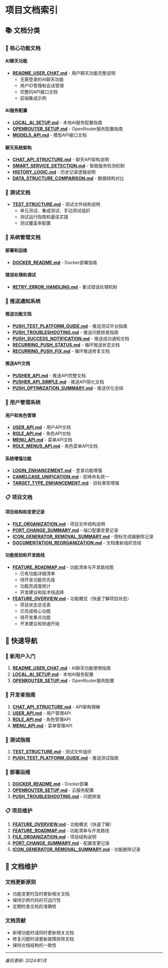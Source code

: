 # 项目文档索引

## 📚 文档分类

### 🚀 核心功能文档

#### AI聊天功能
- **[README_USER_CHAT.md](./README_USER_CHAT.md)** - 用户聊天功能完整说明
  - 无需登录的AI聊天功能
  - 用户ID管理和会话管理
  - 完整的API接口文档
  - 前端集成示例

#### AI服务配置
- **[LOCAL_AI_SETUP.md](./LOCAL_AI_SETUP.md)** - 本地AI服务配置指南
- **[OPENROUTER_SETUP.md](./OPENROUTER_SETUP.md)** - OpenRouter服务配置指南
- **[MODELS_API.md](./MODELS_API.md)** - 模型API接口文档

#### 聊天系统架构
- **[CHAT_API_STRUCTURE.md](./CHAT_API_STRUCTURE.md)** - 聊天API架构说明
- **[SMART_SERVICE_DETECTION.md](./SMART_SERVICE_DETECTION.md)** - 智能服务检测机制
- **[HISTORY_LOGIC.md](./HISTORY_LOGIC.md)** - 历史记录逻辑说明
- **[DATA_STRUCTURE_COMPARISON.md](./DATA_STRUCTURE_COMPARISON.md)** - 数据结构对比

### 🧪 测试文档
- **[TEST_STRUCTURE.md](./TEST_STRUCTURE.md)** - 测试文件结构说明
  - 单元测试、集成测试、手动测试组织
  - 测试运行指南和最佳实践
  - 测试覆盖率配置

### 🔧 系统管理文档

#### 部署和运维
- **[DOCKER_README.md](./DOCKER_README.md)** - Docker部署指南

#### 错误处理和调试
- **[RETRY_ERROR_HANDLING.md](./RETRY_ERROR_HANDLING.md)** - 重试错误处理机制

### 📱 推送通知系统

#### 推送功能文档
- **[PUSH_TEST_PLATFORM_GUIDE.md](./PUSH_TEST_PLATFORM_GUIDE.md)** - 推送测试平台指南
- **[PUSH_TROUBLESHOOTING.md](./PUSH_TROUBLESHOOTING.md)** - 推送问题排查指南
- **[PUSH_SUCCESS_NOTIFICATION.md](./PUSH_SUCCESS_NOTIFICATION.md)** - 推送成功通知文档
- **[RECURRING_PUSH_STATUS.md](./RECURRING_PUSH_STATUS.md)** - 循环推送状态文档
- **[RECURRING_PUSH_FIX.md](./RECURRING_PUSH_FIX.md)** - 循环推送修复文档

#### 推送API文档
- **[PUSHER_API.md](./PUSHER_API.md)** - 推送API完整文档
- **[PUSHER_API_SIMPLE.md](./PUSHER_API_SIMPLE.md)** - 推送API简化文档
- **[PUSH_OPTIMIZATION_SUMMARY.md](./PUSH_OPTIMIZATION_SUMMARY.md)** - 推送优化总结

### 👥 用户管理系统

#### 用户和角色管理
- **[USER_API.md](./USER_API.md)** - 用户API文档
- **[ROLE_API.md](./ROLE_API.md)** - 角色API文档
- **[MENU_API.md](./MENU_API.md)** - 菜单API文档
- **[ROLE_MENUS_API.md](./ROLE_MENUS_API.md)** - 角色菜单API文档

#### 系统增强功能
- **[LOGIN_ENHANCEMENT.md](./LOGIN_ENHANCEMENT.md)** - 登录功能增强
- **[CAMELCASE_UNIFICATION.md](./CAMELCASE_UNIFICATION.md)** - 驼峰命名统一
- **[TARGET_TYPE_ENHANCEMENT.md](./TARGET_TYPE_ENHANCEMENT.md)** - 目标类型增强

### 📋 项目文档

#### 项目结构和变更记录
- **[FILE_ORGANIZATION.md](./FILE_ORGANIZATION.md)** - 项目文件结构说明
- **[PORT_CHANGE_SUMMARY.md](./PORT_CHANGE_SUMMARY.md)** - 端口配置变更记录
- **[ICON_GENERATOR_REMOVAL_SUMMARY.md](./ICON_GENERATOR_REMOVAL_SUMMARY.md)** - 图标生成器删除记录
- **[DOCUMENTATION_REORGANIZATION.md](./DOCUMENTATION_REORGANIZATION.md)** - 文档重新组织总结

#### 功能规划和开发路线
- **[FEATURE_ROADMAP.md](./FEATURE_ROADMAP.md)** - 功能清单与开发路线图
  - 已有功能详细清单
  - 待开发功能优先级
  - 功能完成度统计
  - 开发建议和技术栈选择
- **[FEATURE_OVERVIEW.md](./FEATURE_OVERVIEW.md)** - 功能概览（快速了解项目状态）
  - 项目状态总览表
  - 已完成核心功能
  - 待开发重点功能
  - 开发建议和快速开始

## 📖 快速导航

### 🎯 新用户入门
1. **[README_USER_CHAT.md](./README_USER_CHAT.md)** - AI聊天功能使用指南
2. **[LOCAL_AI_SETUP.md](./LOCAL_AI_SETUP.md)** - 本地AI服务配置
3. **[OPENROUTER_SETUP.md](./OPENROUTER_SETUP.md)** - OpenRouter服务配置

### 🔧 开发者指南
1. **[CHAT_API_STRUCTURE.md](./CHAT_API_STRUCTURE.md)** - API架构理解
2. **[USER_API.md](./USER_API.md)** - 用户管理API
3. **[ROLE_API.md](./ROLE_API.md)** - 角色管理API
4. **[MENU_API.md](./MENU_API.md)** - 菜单管理API

### 🧪 测试指南
1. **[TEST_STRUCTURE.md](./TEST_STRUCTURE.md)** - 测试文件组织
2. **[PUSH_TEST_PLATFORM_GUIDE.md](./PUSH_TEST_PLATFORM_GUIDE.md)** - 推送测试指南

### 🚀 部署运维
1. **[DOCKER_README.md](./DOCKER_README.md)** - Docker部署
2. **[OPENROUTER_SETUP.md](./OPENROUTER_SETUP.md)** - 云服务配置
3. **[PUSH_TROUBLESHOOTING.md](./PUSH_TROUBLESHOOTING.md)** - 问题排查

### 📋 项目维护
1. **[FEATURE_OVERVIEW.md](./FEATURE_OVERVIEW.md)** - 功能概览（快速了解）
2. **[FEATURE_ROADMAP.md](./FEATURE_ROADMAP.md)** - 功能清单与开发路线
3. **[FILE_ORGANIZATION.md](./FILE_ORGANIZATION.md)** - 项目结构说明
4. **[PORT_CHANGE_SUMMARY.md](./PORT_CHANGE_SUMMARY.md)** - 配置变更记录
5. **[ICON_GENERATOR_REMOVAL_SUMMARY.md](./ICON_GENERATOR_REMOVAL_SUMMARY.md)** - 功能删除记录

## 📝 文档维护

### 文档更新原则
- 功能变更时及时更新相关文档
- 保持示例代码的可运行性
- 定期检查文档的准确性

### 文档贡献
- 新增功能时请同时更新相关文档
- 修复问题时请更新故障排除文档
- 保持文档结构的一致性

---

*最后更新: 2024年1月*
